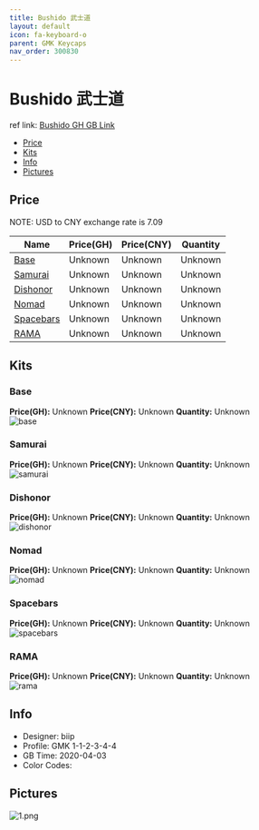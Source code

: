 ```yaml
---
title: Bushido 武士道
layout: default
icon: fa-keyboard-o
parent: GMK Keycaps
nav_order: 300830
---
```


# Bushido 武士道

ref link: [Bushido GH GB Link](https://geekhack.org/index.php?topic=105425.0)  
* [Price](#price)  
* [Kits](#kits)  
* [Info](#info)  
* [Pictures](#pictures)  


## Price  

NOTE: USD to CNY exchange rate is 7.09

| Name          | Price(GH)    |  Price(CNY) | Quantity |
| ------------- | ------------ |  ---------- | -------- |
|[Base](#base)|Unknown|Unknown|Unknown|
|[Samurai](#samurai)|Unknown|Unknown|Unknown|
|[Dishonor](#dishonor)|Unknown|Unknown|Unknown|
|[Nomad](#nomad)|Unknown|Unknown|Unknown|
|[Spacebars](#spacebars)|Unknown|Unknown|Unknown|
|[RAMA](#rama)|Unknown|Unknown|Unknown|


## Kits  
### Base  
**Price(GH):** Unknown    **Price(CNY):** Unknown    **Quantity:** Unknown  
<img src="{{ 'assets/images/gmk-keycaps/bushido/kits_pics/base.png' | relative_url }}" alt="base" class="image featured">

### Samurai  
**Price(GH):** Unknown    **Price(CNY):** Unknown    **Quantity:** Unknown  
<img src="{{ 'assets/images/gmk-keycaps/bushido/kits_pics/samurai.png' | relative_url }}" alt="samurai" class="image featured">

### Dishonor  
**Price(GH):** Unknown    **Price(CNY):** Unknown    **Quantity:** Unknown  
<img src="{{ 'assets/images/gmk-keycaps/bushido/kits_pics/dishonor.png' | relative_url }}" alt="dishonor" class="image featured">

### Nomad  
**Price(GH):** Unknown    **Price(CNY):** Unknown    **Quantity:** Unknown  
<img src="{{ 'assets/images/gmk-keycaps/bushido/kits_pics/nomad.png' | relative_url }}" alt="nomad" class="image featured">

### Spacebars  
**Price(GH):** Unknown    **Price(CNY):** Unknown    **Quantity:** Unknown  
<img src="{{ 'assets/images/gmk-keycaps/bushido/kits_pics/spacebars.png' | relative_url }}" alt="spacebars" class="image featured">

### RAMA  
**Price(GH):** Unknown    **Price(CNY):** Unknown    **Quantity:** Unknown  
<img src="{{ 'assets/images/gmk-keycaps/bushido/kits_pics/rama.png' | relative_url }}" alt="rama" class="image featured">


## Info  
* Designer: biip  
* Profile: GMK 1-1-2-3-4-4  
* GB Time: 2020-04-03  
* Color Codes:  


## Pictures  
<img src="{{ 'assets/images/gmk-keycaps/bushido/rendering_pics/1.png' | relative_url }}" alt="1.png" class="image featured">
